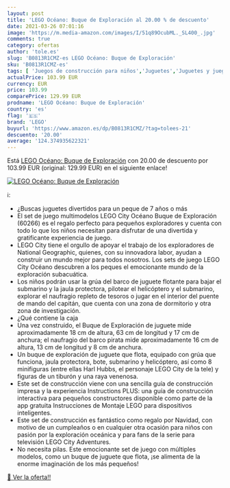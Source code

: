 ```yaml
---
layout: post
title: 'LEGO Océano: Buque de Exploración al 20.00 % de descuento'
date: 2021-03-26 07:01:16
image: 'https://m.media-amazon.com/images/I/51q89OcubML._SL400_.jpg'
comments: true
category: ofertas
author: 'tole.es'
slug: 'B0813R1CMZ-es LEGO Océano: Buque de Exploración'
sku: 'B0813R1CMZ-es'
tags: [ 'Juegos de construcción para niños','Juguetes','Juguetes y juegos','lego', ]
actualPrice: 103.99 EUR
currency: EUR
price: 103.99
comparePrice: 129.99 EUR
prodname: 'LEGO Océano: Buque de Exploración'
country: 'es'
flag: '🇪🇸'
brand: 'LEGO'
buyurl: 'https://www.amazon.es/dp/B0813R1CMZ/?tag=tolees-21'
descuento: '20.00'
average: '124.374935622321'
---
```


Está [LEGO Océano: Buque de Exploración](https://www.amazon.es/dp/B0813R1CMZ/?tag=tolees-21) con 20.00 de descuento por 103.99 EUR (original: 129.99 EUR) en el siguiente enlace!

[![LEGO Océano: Buque de Exploración](https://m.media-amazon.com/images/I/51q89OcubML._SL400_.jpg)](https://www.amazon.es/dp/B0813R1CMZ/?tag=tolees-21)

ℹ️:

- ¿Buscas juguetes divertidos para un peque de 7 años o más
- El set de juego multimodelos LEGO City Océano Buque de Exploración (60266) es el regalo perfecto para pequeños exploradores y cuenta con todo lo que los niños necesitan para disfrutar de una divertida y gratificante experiencia de juego.
- LEGO City tiene el orgullo de apoyar el trabajo de los exploradores de National Geographic, quienes, con su innovadora labor, ayudan a construir un mundo mejor para todos nosotros. Los sets de juego LEGO City Océano descubren a los peques el emocionante mundo de la exploración subacuática.
- Los niños podrán usar la grúa del barco de juguete flotante para bajar el submarino y la jaula protectora, pilotear el helicóptero y el submarino, explorar el naufragio repleto de tesoros o jugar en el interior del puente de mando del capitán, que cuenta con una zona de dormitorio y otra zona de investigación.
- ¿Qué contiene la caja
- Una vez construido, el Buque de Exploración de juguete mide aproximadamente 18 cm de altura, 63 cm de longitud y 17 cm de anchura; el naufragio del barco pirata mide aproximadamente 16 cm de altura, 13 cm de longitud y 8 cm de anchura.
- Un buque de exploración de juguete que flota, equipado con grúa que funciona, jaula protectora, bote, submarino y helicóptero, así como 8 minifiguras (entre ellas Harl Hubbs, el personaje LEGO City de la tele) y figuras de un tiburón y una raya venenosa.
- Este set de construcción viene con una sencilla guía de construcción impresa y la experiencia Instructions PLUS: una guía de construcción interactiva para pequeños constructores disponible como parte de la app gratuita Instrucciones de Montaje LEGO para dispositivos inteligentes.
- Este set de construcción es fantástico como regalo por Navidad, con motivo de un cumpleaños o en cualquier otra ocasión para niños con pasión por la exploración oceánica y para fans de la serie para televisión LEGO City Adventures.
- No necesita pilas. Este emocionante set de juego con múltiples modelos, como un buque de juguete que flota, ¡se alimenta de la enorme imaginación de los más pequeños!

[🛒 Ver la oferta!!](https://www.amazon.es/dp/B0813R1CMZ/?tag=tolees-21)

